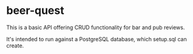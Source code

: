 # beer-quest

This is a basic API offering CRUD functionality for bar and pub reviews.

It's intended to run against a PostgreSQL database, which setup.sql can create.
